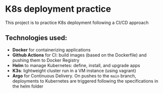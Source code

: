 # K8s deployment practice

This project is to practice K8s deployment following a CI/CD approach

## Technologies used:

- **Docker** for containerizing applications
- **Github Actions** for CI: build images (based on the Dockerfile) and pushing them to Docker Registry
- **Helm** to manage Kubernetes: define, install, and upgrade apps
- **K3s**: lightweight cluster run in a VM instance (using vagrant)
- **Argo** for Continuous Delivery. On pushes to the `main` branch, deployments to Kubernetes are triggered following the specifications in the helm folder

